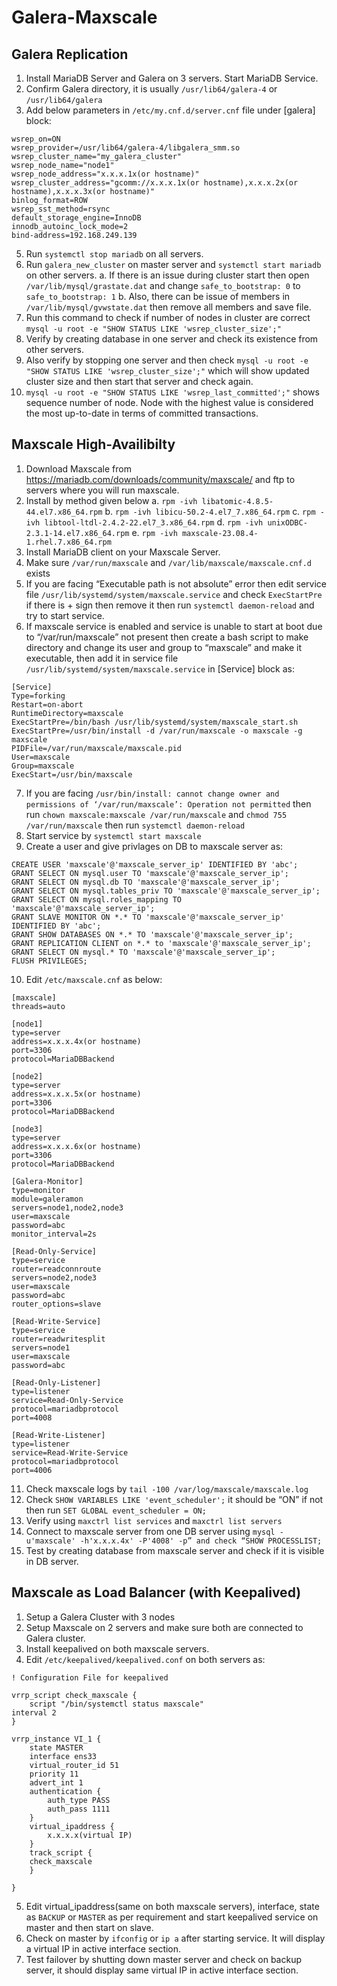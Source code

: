 # Galera-Maxscale

## Galera Replication
1.	Install MariaDB Server and Galera on 3 servers. Start MariaDB Service.
2.	Confirm Galera directory, it is usually `/usr/lib64/galera-4` or `/usr/lib64/galera`
3.	Add below parameters in `/etc/my.cnf.d/server.cnf` file under [galera] block:
```
wsrep_on=ON
wsrep_provider=/usr/lib64/galera-4/libgalera_smm.so
wsrep_cluster_name="my_galera_cluster"
wsrep_node_name="node1"
wsrep_node_address="x.x.x.1x(or hostname)"
wsrep_cluster_address="gcomm://x.x.x.1x(or hostname),x.x.x.2x(or hostname),x.x.x.3x(or hostname)"
binlog_format=ROW
wsrep_sst_method=rsync
default_storage_engine=InnoDB
innodb_autoinc_lock_mode=2
bind-address=192.168.249.139
```

5.	Run `systemctl stop mariadb` on all servers.
6.	Run `galera_new_cluster` on master server and `systemctl start mariadb` on other servers.
a.	If there is an issue during cluster start then open `/var/lib/mysql/grastate.dat` and change `safe_to_bootstrap: 0` to `safe_to_bootstrap: 1`
b.	Also, there can be issue of members in `/var/lib/mysql/gvwstate.dat` then remove all members and save file.
7.	Run this command to check if number of nodes in cluster are correct `mysql -u root -e "SHOW STATUS LIKE 'wsrep_cluster_size';"`
8.	Verify by creating database in one server and check its existence from other servers.
9.	Also verify by stopping one server and then check `mysql -u root -e "SHOW STATUS LIKE 'wsrep_cluster_size';"` which will show updated cluster size and then start that server and check again.
10.	`mysql -u root -e "SHOW STATUS LIKE 'wsrep_last_committed';"` shows sequence number of node. Node with the highest value is considered the most up-to-date in terms of committed transactions.







## Maxscale High-Availibilty
1.	Download Maxscale from https://mariadb.com/downloads/community/maxscale/ and ftp to servers where you will run maxscale.
2.	Install by method given below
a.	`rpm -ivh libatomic-4.8.5-44.el7.x86_64.rpm`
b.	`rpm -ivh libicu-50.2-4.el7_7.x86_64.rpm`
c.	`rpm -ivh libtool-ltdl-2.4.2-22.el7_3.x86_64.rpm`
d.	`rpm -ivh unixODBC-2.3.1-14.el7.x86_64.rpm`
e.	`rpm -ivh maxscale-23.08.4-1.rhel.7.x86_64.rpm`
3.	Install MariaDB client on your Maxscale Server.
4.	Make sure `/var/run/maxscale` and `/var/lib/maxscale/maxscale.cnf.d` exists
5.	If you are facing “Executable path is not absolute” error then edit service file `/usr/lib/systemd/system/maxscale.service` and check `ExecStartPre` if there is + sign then remove it then run `systemctl daemon-reload` and try to start service.
6.	If maxscale service is enabled and service is unable to start at boot due to “/var/run/maxscale” not present then create a bash script to make directory and change its user and group to “maxscale” and make it executable, then add it in service file `/usr/lib/systemd/system/maxscale.service` in [Service] block as:
```
[Service]
Type=forking
Restart=on-abort
RuntimeDirectory=maxscale
ExecStartPre=/bin/bash /usr/lib/systemd/system/maxscale_start.sh
ExecStartPre=/usr/bin/install -d /var/run/maxscale -o maxscale -g maxscale
PIDFile=/var/run/maxscale/maxscale.pid
User=maxscale
Group=maxscale
ExecStart=/usr/bin/maxscale
```
7.	If you are facing `/usr/bin/install: cannot change owner and permissions of ‘/var/run/maxscale’: Operation not permitted` then run `chown maxscale:maxscale /var/run/maxscale` and `chmod 755 /var/run/maxscale` then run `systemctl daemon-reload`
8.	Start service by `systemctl start maxscale`
9.	Create a user and give privlages on DB to maxscale server as:
```
CREATE USER 'maxscale'@'maxscale_server_ip' IDENTIFIED BY 'abc';
GRANT SELECT ON mysql.user TO 'maxscale'@'maxscale_server_ip';
GRANT SELECT ON mysql.db TO 'maxscale'@'maxscale_server_ip';
GRANT SELECT ON mysql.tables_priv TO 'maxscale'@'maxscale_server_ip';
GRANT SELECT ON mysql.roles_mapping TO 'maxscale'@'maxscale_server_ip';
GRANT SLAVE MONITOR ON *.* TO 'maxscale'@'maxscale_server_ip' IDENTIFIED BY 'abc';
GRANT SHOW DATABASES ON *.* TO 'maxscale'@'maxscale_server_ip';
GRANT REPLICATION CLIENT on *.* to 'maxscale'@'maxscale_server_ip';
GRANT SELECT ON mysql.* TO 'maxscale'@'maxscale_server_ip';
FLUSH PRIVILEGES;
```
10.	Edit `/etc/maxscale.cnf` as below:
```
[maxscale]
threads=auto
 
[node1]
type=server
address=x.x.x.4x(or hostname)
port=3306
protocol=MariaDBBackend
 
[node2]
type=server
address=x.x.x.5x(or hostname)
port=3306
protocol=MariaDBBackend
 
[node3]
type=server
address=x.x.x.6x(or hostname)
port=3306
protocol=MariaDBBackend
 
[Galera-Monitor]
type=monitor
module=galeramon
servers=node1,node2,node3
user=maxscale
password=abc
monitor_interval=2s
 
[Read-Only-Service]
type=service
router=readconnroute
servers=node2,node3
user=maxscale
password=abc
router_options=slave
 
[Read-Write-Service]
type=service
router=readwritesplit
servers=node1
user=maxscale
password=abc
 
[Read-Only-Listener]
type=listener
service=Read-Only-Service
protocol=mariadbprotocol
port=4008
 
[Read-Write-Listener]
type=listener
service=Read-Write-Service
protocol=mariadbprotocol
port=4006
```
11.	Check maxscale logs by `tail -100 /var/log/maxscale/maxscale.log`
12.	Check `SHOW VARIABLES LIKE 'event_scheduler';` it should be “ON” if not then run `SET GLOBAL event_scheduler = ON;`
13.	Verify using `maxctrl list services` and `maxctrl list servers`
14.	Connect to maxscale server from one DB server using `mysql -u'maxscale' -h'x.x.x.4x' -P'4008' -p” and check “SHOW PROCESSLIST;`
15.	Test by creating database from maxscale server and check if it is visible in DB server.







## Maxscale as Load Balancer (with Keepalived)
1.	Setup a Galera Cluster with 3 nodes
2.	Setup Maxscale on 2 servers and make sure both are connected to Galera cluster.
3.	Install keepalived on both maxscale servers.
4.	Edit `/etc/keepalived/keepalived.conf` on both servers as:
```
! Configuration File for keepalived
 
vrrp_script check_maxscale {
    script "/bin/systemctl status maxscale"
interval 2
}
 
vrrp_instance VI_1 {
    state MASTER
    interface ens33
    virtual_router_id 51
    priority 11
    advert_int 1
    authentication {
        auth_type PASS
        auth_pass 1111
    }
    virtual_ipaddress {
        x.x.x.x(virtual IP)
    }
    track_script {
    check_maxscale
    }
 
}
```
5.	Edit virtual_ipaddress(same on both maxscale servers), interface, state as `BACKUP` or `MASTER` as per requirement and start keepalived service on master and then start on slave.
6.	Check on master by `ifconfig` or `ip a` after starting service. It will display a virtual IP in active interface section.
7.	Test failover by shutting down master server and check on backup server, it should display same virtual IP in active interface section.
